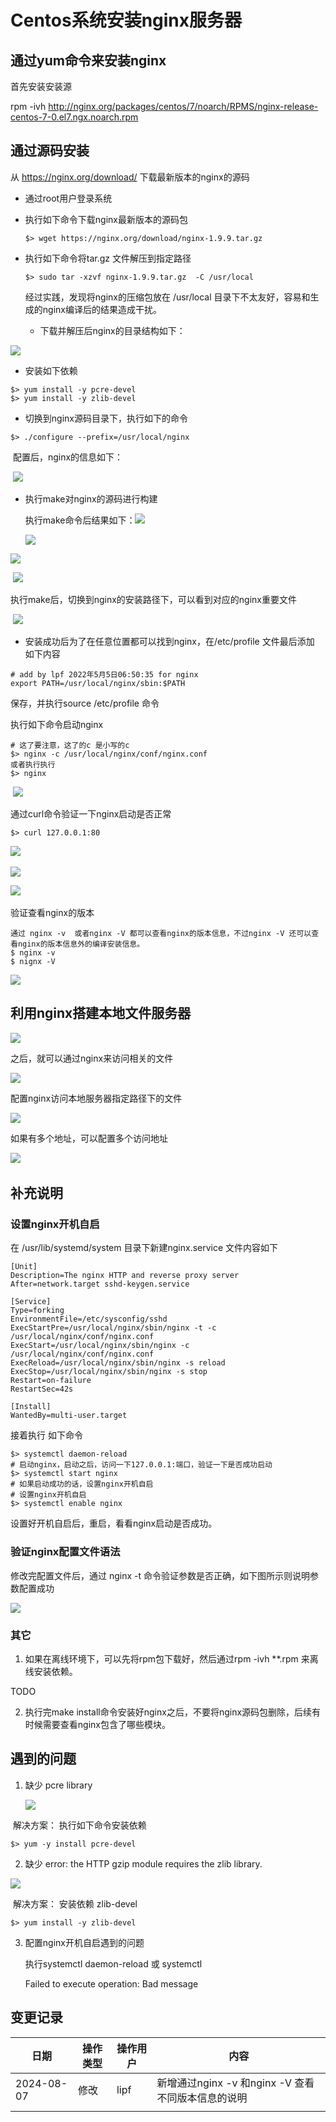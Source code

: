 # Centos系统安装nginx服务器



## 通过yum命令来安装nginx

首先安装安装源

rpm -ivh http://nginx.org/packages/centos/7/noarch/RPMS/nginx-release-centos-7-0.el7.ngx.noarch.rpm

## 通过源码安装

从 https://nginx.org/download/ 下载最新版本的nginx的源码

* 通过root用户登录系统

* 执行如下命令下载nginx最新版本的源码包

  ```shell
  $> wget https://nginx.org/download/nginx-1.9.9.tar.gz
  ```

* 执行如下命令将tar.gz 文件解压到指定路径 

  ```shell
  $> sudo tar -xzvf nginx-1.9.9.tar.gz  -C /usr/local
  ```

  经过实践，发现将nginx的压缩包放在 /usr/local 目录下不太友好，容易和生成的nginx编译后的结果造成干扰。

  *  下载并解压后nginx的目录结构如下：

<img src="./pic/001_nginx源码的目录结构_v20220505.png">

* 安装如下依赖

```shell
$> yum install -y pcre-devel
$> yum install -y zlib-devel
```

* 切换到nginx源码目录下，执行如下的命令

```shell
$> ./configure --prefix=/usr/local/nginx
```

​		配置后，nginx的信息如下：

​		<img src="./pic/004_nginx配置后信息如下_v20220505.png">



* 执行make对nginx的源码进行构建

  执行make命令后结果如下：<img src="./pic/005_执行make命令后结果_v20220505.png">

  <img src="./pic/006_make命令执行后源码中目录结构_v20220505.png">



<img src="./pic/007_nginx包含的模块_v20220505.png">

​		<img src="./pic/008_执行makeinstall命令.png">

执行make后，切换到nginx的安装路径下，可以看到对应的nginx重要文件

​		<img src="./pic/009_切换到nginx的安装路径下.png">

* 安装成功后为了在任意位置都可以找到nginx，在/etc/profile 文件最后添加 如下内容

```shell
# add by lpf 2022年5月5日06:50:35 for nginx 
export PATH=/usr/local/nginx/sbin:$PATH
```

保存，并执行source /etc/profile 命令

执行如下命令启动nginx

```shell
# 这了要注意，这了的c 是小写的c
$> nginx -c /usr/local/nginx/conf/nginx.conf
或者执行执行 
$> nginx
```

​			<img src="./pic/010_查看nginx的启动情况_v20220505.png">

通过curl命令验证一下nginx启动是否正常

```shell
$> curl 127.0.0.1:80
```

​		<img src="./pic/011_通过curl命令验证nginx启动情况_v20220505.png">



<img src="./pic/012_通过浏览器验证nginx启动情况_v20220505.png">

​		<img src="./pic/013_nginx执行reload之后进程变化情况_v20220505.png">





验证查看nginx的版本

```shell
通过 nginx -v  或者nginx -V 都可以查看nginx的版本信息，不过nginx -V 还可以查看nginx的版本信息外的编译安装信息。 
$ nginx -v 
$ nignx -V 
```



<img src="./pic/022_nginx查看版本的两种方式.png"/>



## 利用nginx搭建本地文件服务器

<img src="./pic/014_利用nginx显示本地文件系统中的数据_v20220505.png">



之后，就可以通过nginx来访问相关的文件

<img src="./pic/016_访问nginx本地服务器下文件的内容_v20220505.png">

配置nginx访问本地服务器指定路径下的文件

<img src="./pic/017_配置静态服务器访问nginx任意位置的文件_v20220505.png">

如果有多个地址，可以配置多个访问地址

​	<img src="./pic/018_添加两个location来设置静态文件服务器的访问地址_v20220505.平.png">



## 补充说明

### 设置nginx开机自启

在 /usr/lib/systemd/system 目录下新建nginx.service 文件内容如下

```nginx.service
[Unit]
Description=The nginx HTTP and reverse proxy server
After=network.target sshd-keygen.service

[Service]
Type=forking
EnvironmentFile=/etc/sysconfig/sshd
ExecStartPre=/usr/local/nginx/sbin/nginx -t -c /usr/local/nginx/conf/nginx.conf
ExecStart=/usr/local/nginx/sbin/nginx -c /usr/local/nginx/conf/nginx.conf
ExecReload=/usr/local/nginx/sbin/nginx -s reload
ExecStop=/usr/local/nginx/sbin/nginx -s stop
Restart=on-failure
RestartSec=42s

[Install]
WantedBy=multi-user.target
```

接着执行 如下命令

```shell
$> systemctl daemon-reload
# 启动nginx，启动之后，访问一下127.0.0.1:端口，验证一下是否成功启动
$> systemctl start nginx 
# 如果启动成功的话，设置nginx开机自启
# 设置nginx开机自启
$> systemctl enable nginx
```

设置好开机自启后，重启，看看nginx启动是否成功。 



### 验证nginx配置文件语法

修改完配置文件后，通过 nginx -t 命令验证参数是否正确，如下图所示则说明参数配置成功

<img src="./pic/019_验证nginx配置文件语法是否正确_v20220505.png">

### 其它

1. 如果在离线环境下，可以先将rpm包下载好，然后通过rpm -ivh **.rpm 来离线安装依赖。 

TODO 

2. 执行完make install命令安装好nginx之后，不要将nginx源码包删除，后续有时候需要查看nginx包含了哪些模块。 

## 遇到的问题


1. 缺少 pcre library 

   <img src="./pic/002_nginx源码安装遇到的问题_v20220505.png">

​     解决方案： 执行如下命令安装依赖

```shell
$> yum -y install pcre-devel
```

2.  缺少  error: the HTTP gzip module requires the zlib library.

   <img src="./pic/002_nginx源码安装遇到的问题2_v20220505.png">

​		解决方案： 安装依赖 zlib-devel

```shell
$> yum install -y zlib-devel
```

3. 配置nginx开机自启遇到的问题

   执行systemctl daemon-reload 或 systemctl 

   Failed to execute operation: Bad message 






## 变更记录

| 日期       | 操作类型 | 操作用户 | 内容                                               |
| ---------- | -------- | -------- | -------------------------------------------------- |
| 2024-08-07 | 修改     | lipf     | 新增通过nginx -v 和nginx -V 查看不同版本信息的说明 |
|            |          |          |                                                    |
